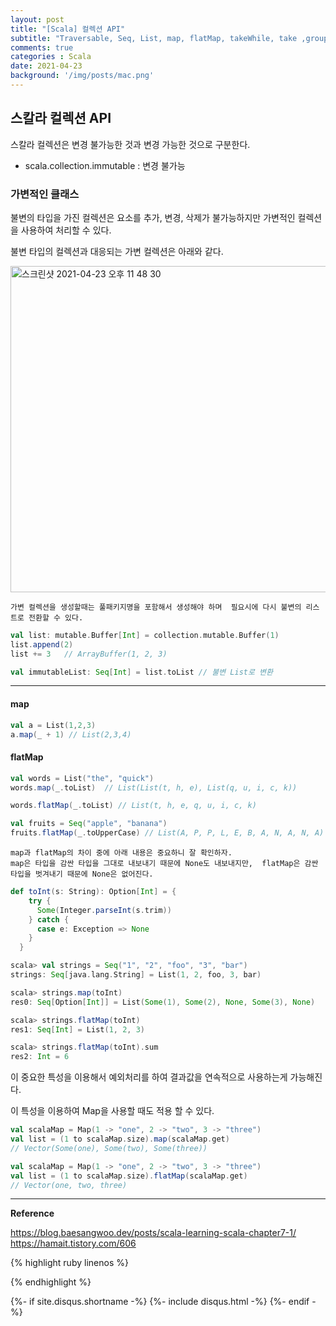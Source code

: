 ```yaml
---
layout: post
title: "[Scala] 컬렉션 API"
subtitle: "Traversable, Seq, List, map, flatMap, takeWhile, take ,groupBy"    
comments: true
categories : Scala
date: 2021-04-23
background: '/img/posts/mac.png'
---
```


## 스칼라 컬렉션 API    

스칼라 컬렉션은 변경 불가능한 것과 변경 가능한 것으로 구분한다.   

- scala.collection.immutable : 변경 불가능

### 가변적인 클래스    

불변의 타입을 가진 컬렉션은 요소를 추가, 변경, 삭제가 불가능하지만 
가변적인 컬렉션을 사용하여 처리할 수 있다.   

불변 타입의 컬렉션과 대응되는 가변 컬렉션은 아래와 같다.   


<img width="522" alt="스크린샷 2021-04-23 오후 11 48 30" src="https://user-images.githubusercontent.com/26623547/115888985-7dee1b80-a48e-11eb-80b6-4455fad7a20e.png">   

`가변 컬렉션을 생성할때는 풀패키지명을 포함해서 생성해야 하며 
필요시에 다시 불변의 리스트로 전환할 수 있다.`      

```scala   
val list: mutable.Buffer[Int] = collection.mutable.Buffer(1)
list.append(2)
list += 3   // ArrayBuffer(1, 2, 3)   

val immutableList: Seq[Int] = list.toList // 불변 List로 변환    
```




- - - 


#### map   

```scala 
val a = List(1,2,3)
a.map(_ + 1) // List(2,3,4)
```

#### flatMap   

```scala 
val words = List("the", "quick")    
words.map(_.toList)  // List(List(t, h, e), List(q, u, i, c, k))   

words.flatMap(_.toList) // List(t, h, e, q, u, i, c, k)   
```

```scala
val fruits = Seq("apple", "banana")
fruits.flatMap(_.toUpperCase) // List(A, P, P, L, E, B, A, N, A, N, A)   
```

`map과 flatMap의 차이 중에 아래 내용은 중요하니 잘 확인하자.`   
`map은 타입을 감싼 타입을 그대로 내보내기 때문에 None도 내보내지만, 
    flatMap은 감싼 타입을 벗겨내기 때문에 None은 없어진다.`   

```scala  
def toInt(s: String): Option[Int] = {
    try {
      Some(Integer.parseInt(s.trim))
    } catch {
      case e: Exception => None
    }
  }
```

```scala   
scala> val strings = Seq("1", "2", "foo", "3", "bar")
strings: Seq[java.lang.String] = List(1, 2, foo, 3, bar)

scala> strings.map(toInt)
res0: Seq[Option[Int]] = List(Some(1), Some(2), None, Some(3), None)

scala> strings.flatMap(toInt)
res1: Seq[Int] = List(1, 2, 3)

scala> strings.flatMap(toInt).sum
res2: Int = 6
```

이 중요한 특성을 이용해서 예외처리를 하여 결과값을 연속적으로 사용하는게 가능해진다.   

이 특성을 이용하여 Map을 사용할 때도 적용 할 수 있다.   

```scala 
val scalaMap = Map(1 -> "one", 2 -> "two", 3 -> "three")
val list = (1 to scalaMap.size).map(scalaMap.get)
// Vector(Some(one), Some(two), Some(three))
```

```scala 
val scalaMap = Map(1 -> "one", 2 -> "two", 3 -> "three")
val list = (1 to scalaMap.size).flatMap(scalaMap.get)   
// Vector(one, two, three)   
```


- - - 

**Reference**    

<https://blog.baesangwoo.dev/posts/scala-learning-scala-chapter7-1/>   
<https://hamait.tistory.com/606>    

{% highlight ruby linenos %}

{% endhighlight %}


{%- if site.disqus.shortname -%}
    {%- include disqus.html -%}
{%- endif -%}

